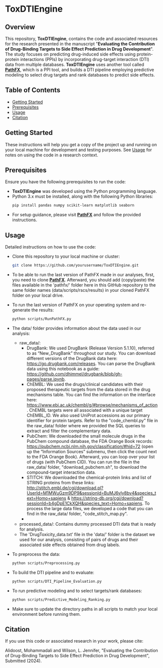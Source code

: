 # ToxDTIEngine

## Overview

This repository, **ToxDTIEngine**, contains the code and associated resources for the research presented in the manuscript "**Evaluating the Contribution of Drug-Binding Targets to Side Effect Prediction in Drug Development**". The study focuses on predicting drug-induced side effects using protein-protein interactions (PPIs) by incorporating drug-target interaction (DTI) data from multiple databases. **ToxDTIEngine** uses another tool called [**PathFX**](https://github.com/jenwilson521/PathFX), which is a PPI tool, and builds a DTI pipeline employing predictive modeling to select drug targets and rank databases to predict side effects.

## Table of Contents

- [Getting Started](#getting-started)
- [Prerequisites](#prerequisites)
- [Usage](#usage)
- [Citation](#citation)

## Getting Started

These instructions will help you get a copy of the project up and running on your local machine for development and testing purposes. See [Usage](#usage) for notes on using the code in a research context.

## Prerequisites

Ensure you have the following prerequisites to run the code:

- **ToxDTIEngine** was developed using the Python programming language.
- Python 3.x must be installed, along with the following Python libraries:
  ```bash
  pip install pandas numpy scikit-learn matplotlib seaborn
- For setup guidance, please visit [**PathFX**](https://github.com/jenwilson521/PathFX) and follow the provided instructions.

## Usage

Detailed instructions on how to use the code:

- Clone this repository to your local machine or cluster:
  ```bash
  git clone https://github.com/yourusername/ToxDTIEngine.git

- To be able to run the last version of PathFX made in our analyses, first, you need to clone [**PathFX**](https://github.com/jenwilson521/PathFX). Afterward, you should add (copy/paste) the files available in the 'pathfx/' folder here in this GitHub repository to the same folder names (data/scripts/rscs/results) in your cloned PathFX folder on your local drive.
- To run the last version of PathFX on your operating system and re-generate the results:
  ```bash
  python scripts/RunPathFX.py
  
- The data/ folder provides information about the data used in our analysis:
  - raw_data/:
    - DrugBank: We used DrugBank (Release Version 5.1.10), referred to as “New_DrugBank” throughout our study. You can download different versions of the DrugBank data here: https://go.drugbank.com/releases. You can parse the DrugBank data using this notebook as a guide: https://github.com/dhimmel/drugbank/blob/gh-pages/parse.ipynb.
    - ChEMBL: We used the drugs/clinical candidates with their proposed therapeutic targets from the data stored in the drug mechanisms table. You can find the information on the interface here: https://www.ebi.ac.uk/chembl/g/#browse/mechanisms_of_action. ChEMBL targets were all associated with a unique target ChEMBL_ID. We also used UniProt accessions as our primary identifier for protein targets. Refer to the "code_chembl.py" file in the raw_data/ folder where we provided the SQL queries to extract and filter the complementary data.
    - PubChem: We downloaded the small molecule drugs in the PubChem compound database, the FDA Orange Book records: https://pubchem.ncbi.nlm.nih.gov/classification/#hid=72 (open up the “Information Sources” submenu, then click the count next to the FDA Orange Book). Afterward, you can loop over your list of drugs (with PubChem CID). You can run the file in the raw_data/ folder, "download_pubchem.sh", to download the compound-target interaction data.
    - STITCH: We downloaded the chemical-protein links and list of STRING proteins from these links: http://stitch.embl.de/cgi/download.pl?UserId=M1MWuGzm9DP9&sessionId=BuMJ6vly8bv4&species_text=Homo+sapiens & https://string-db.org/cgi/download?sessionId=b4gDpE1CkXQH&species_text=Homo+sapiens. To process the large data files, we developed a code that you can find in the raw_data/ folder, "code_stitch_map.py".
    - 
  - processed_data/: Contains dummy processed DTI data that is ready for analysis.
  - The 'DrugToxicity_data.txt' file in the 'data/' folder is the dataset we used for our analysis, consisting of pairs of drugs and their associated side effects obtained from drug labels. 

- To preprocess the data:
  ```bash
  python scripts/Preprocessing.py

- To build the DTI pipeline and to evaluate:
  ```bash
  python scripts/DTI_Pipeline_Evaluation.py

- To run predictive modeling and to select targets/rank databases:
  ```bash
  python scripts/Predictive_Modeling_Ranking.py

- Make sure to update the directory paths in all scripts to match your local environment before running them.

## Citation

If you use this code or associated research in your work, please cite:

Alidoost, Mohammadali and Wilson, L. Jennifer, "Evaluating the Contribution of Drug-Binding Targets to Side Effect Prediction in Drug Development", Submitted (2024).
